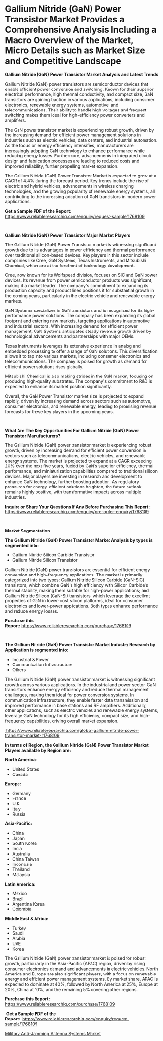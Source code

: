 <p><h1>Gallium Nitride (GaN) Power Transistor Market Provides a Comprehensive Analysis Including a Macro Overview of the Market, Micro Details such as Market Size and Competitive Landscape</h1></p><p><strong>Gallium Nitride (GaN) Power Transistor Market Analysis and Latest Trends</strong></p>
<p><p>Gallium Nitride (GaN) power transistors are semiconductor devices that enable efficient power conversion and switching. Known for their superior electrical performance, high thermal conductivity, and compact size, GaN transistors are gaining traction in various applications, including consumer electronics, renewable energy systems, automotive, and telecommunications. Their ability to handle high voltages and frequent switching makes them ideal for high-efficiency power converters and amplifiers.</p><p>The GaN power transistor market is experiencing robust growth, driven by the increasing demand for efficient power management solutions in industries such as electric vehicles, data centers, and industrial automation. As the focus on energy efficiency intensifies, manufacturers are increasingly adopting GaN technology to enhance performance while reducing energy losses. Furthermore, advancements in integrated circuit design and fabrication processes are leading to reduced costs and improved reliability, further propelling market expansion.</p><p>The Gallium Nitride (GaN) Power Transistor Market is expected to grow at a CAGR of 4.4% during the forecast period. Key trends include the rise of electric and hybrid vehicles, advancements in wireless charging technologies, and the growing popularity of renewable energy systems, all contributing to the increasing adoption of GaN transistors in modern power applications.</p></p>
<p><strong>Get a Sample PDF of the Report:&nbsp;</strong> <a href="https://www.reliableresearchiq.com/enquiry/request-sample/1768109?utm_campaign=2117&utm_medium=2&utm_source=Github&utm_content=ia&utm_term=13022025&utm_id=gallium-nitride-gan-power-transistor">https://www.reliableresearchiq.com/enquiry/request-sample/1768109</a></p>
<p>&nbsp;</p>
<p><strong>Gallium Nitride (GaN) Power Transistor Major Market Players</strong></p>
<p><p>The Gallium Nitride (GaN) Power Transistor market is witnessing significant growth due to its advantages in power efficiency and thermal performance over traditional silicon-based devices. Key players in this sector include companies like Cree, GaN Systems, Texas Instruments, and Mitsubishi Chemical, which are at the forefront of technology development.</p><p>Cree, now known for its Wolfspeed division, focuses on SiC and GaN power devices. Its revenue from power semiconductor products was significant, making it a market leader. The company's commitment to expanding its production capacity and product lines positions it for substantial growth in the coming years, particularly in the electric vehicle and renewable energy markets.</p><p>GaN Systems specializes in GaN transistors and is recognized for its high-performance power solutions. The company has been expanding its global footprint and entering new markets, targeting applications in automotive and industrial sectors. With increasing demand for efficient power management, GaN Systems anticipates steady revenue growth driven by technological advancements and partnerships with major OEMs.</p><p>Texas Instruments leverages its extensive experience in analog and embedded processing to offer a range of GaN solutions. This diversification allows it to tap into various markets, including consumer electronics and telecommunications. The company is poised for growth as demand for efficient power solutions rises globally.</p><p>Mitsubishi Chemical is also making strides in the GaN market, focusing on producing high-quality substrates. The company's commitment to R&D is expected to enhance its market position significantly.</p><p>Overall, the GaN Power Transistor market size is projected to expand rapidly, driven by increasing demand across sectors such as automotive, consumer electronics, and renewable energy, leading to promising revenue forecasts for these key players in the upcoming years.</p></p>
<p>&nbsp;</p>
<p><strong>What Are The Key Opportunities For Gallium Nitride (GaN) Power Transistor Manufacturers?</strong></p>
<p><p>The Gallium Nitride (GaN) power transistor market is experiencing robust growth, driven by increasing demand for efficient power conversion in sectors such as telecommunications, electric vehicles, and renewable energy systems. The market is projected to expand at a CAGR exceeding 20% over the next five years, fueled by GaN’s superior efficiency, thermal performance, and miniaturization capabilities compared to traditional silicon devices. Major players are investing in research and development to enhance GaN technology, further boosting adoption. As regulatory pressures for energy-efficient solutions heighten, the future outlook remains highly positive, with transformative impacts across multiple industries.</p></p>
<p><strong>Inquire or Share Your Questions If Any Before Purchasing This Report:</strong> <a href="https://www.reliableresearchiq.com/enquiry/pre-order-enquiry/1768109?utm_campaign=2117&utm_medium=2&utm_source=Github&utm_content=ia&utm_term=13022025&utm_id=gallium-nitride-gan-power-transistor">https://www.reliableresearchiq.com/enquiry/pre-order-enquiry/1768109</a></p>
<p>&nbsp;</p>
<p><strong>Market Segmentation</strong></p>
<p><strong>The Gallium Nitride (GaN) Power Transistor Market Analysis by types is segmented into:</strong></p>
<p><ul><li>Gallium Nitride Silicon Carbide Transistor</li><li>Gallium Nitride Silicon Transistor</li></ul></p>
<p><p>Gallium Nitride (GaN) power transistors are essential for efficient energy conversion and high-frequency applications. The market is primarily categorized into two types: Gallium Nitride Silicon Carbide (GaN-SiC) transistors, which combine GaN's high efficiency with Silicon Carbide's thermal stability, making them suitable for high-power applications; and Gallium Nitride Silicon (GaN-Si) transistors, which leverage the excellent properties of GaN in lower-cost silicon platforms, ideal for consumer electronics and lower-power applications. Both types enhance performance and reduce energy losses.</p></p>
<p><strong>Purchase this Report:&nbsp;</strong><a href="https://www.reliableresearchiq.com/purchase/1768109?utm_campaign=2117&utm_medium=2&utm_source=Github&utm_content=ia&utm_term=13022025&utm_id=gallium-nitride-gan-power-transistor">https://www.reliableresearchiq.com/purchase/1768109</a></p>
<p>&nbsp;</p>
<p><strong>The Gallium Nitride (GaN) Power Transistor Market Industry Research by Application is segmented into:</strong></p>
<p><ul><li>Industrial & Power</li><li>Communication Infrastructure</li><li>Others</li></ul></p>
<p><p>The Gallium Nitride (GaN) power transistor market is witnessing significant growth across various applications. In the industrial and power sector, GaN transistors enhance energy efficiency and reduce thermal management challenges, making them ideal for power conversion systems. In communication infrastructure, they enable faster data transmission and improved performance in base stations and RF amplifiers. Additionally, other applications, such as electric vehicles and renewable energy systems, leverage GaN technology for its high efficiency, compact size, and high-frequency capabilities, driving overall market expansion.</p></p>
<p><a href="https://www.reliableresearchiq.com/global-gallium-nitride-power-transistor-market-r1768109?utm_campaign=2117&utm_medium=2&utm_source=Github&utm_content=ia&utm_term=13022025&utm_id=gallium-nitride-gan-power-transistor">&nbsp;https://www.reliableresearchiq.com/global-gallium-nitride-power-transistor-market-r1768109</a></p>
<p><strong>In terms of Region, the Gallium Nitride (GaN) Power Transistor Market Players available by Region are:</strong></p>
<p>
    <p> <strong> North America: </strong>
        <ul>
            <li>United States</li>
            <li>Canada</li>
        </ul>
        </p> 
    <p> <strong> Europe: </strong>
        <ul>
            <li>Germany</li>
            <li>France</li>
            <li>U.K.</li>
            <li>Italy</li>
            <li>Russia</li>
        </ul>
        </p> 
    <p> <strong> Asia-Pacific: </strong>
        <ul>
            <li>China</li>
            <li>Japan</li>
            <li>South Korea</li>
            <li>India</li>
            <li>Australia</li>
            <li>China Taiwan</li>
            <li>Indonesia</li>
            <li>Thailand</li>
            <li>Malaysia</li>
        </ul>
        </p> 
    <p> <strong> Latin America: </strong>
        <ul>
            <li>Mexico</li>
            <li>Brazil</li>
            <li>Argentina Korea</li>
            <li>Colombia</li>
        </ul>
        </p> 
    <p> <strong> Middle East & Africa: </strong>
        <ul>
            <li>Turkey</li>
            <li>Saudi</li>
            <li>Arabia</li>
            <li>UAE</li>
            <li>Korea</li>
        </ul>
    </p>
    </p>
<p><p>The Gallium Nitride (GaN) power transistor market is poised for robust growth, particularly in the Asia-Pacific (APAC) region, driven by rising consumer electronics demand and advancements in electric vehicles. North America and Europe are also significant players, with a focus on renewable energy and efficient power management systems. By market share, APAC is expected to dominate at 40%, followed by North America at 25%, Europe at 20%, China at 10%, and the remaining 5% covering other regions.</p></p>
<p><strong>Purchase this Report: </strong><a href="https://www.reliableresearchiq.com/purchase/1768109?utm_campaign=2117&utm_medium=2&utm_source=Github&utm_content=ia&utm_term=13022025&utm_id=gallium-nitride-gan-power-transistor">https://www.reliableresearchiq.com/purchase/1768109</a></p>
<p>&nbsp;<strong>Get a Sample PDF of the Report:&nbsp;&nbsp;</strong><a href="https://www.reliableresearchiq.com/enquiry/request-sample/1768109?utm_campaign=2117&utm_medium=2&utm_source=Github&utm_content=ia&utm_term=13022025&utm_id=gallium-nitride-gan-power-transistor">https://www.reliableresearchiq.com/enquiry/request-sample/1768109</a></p>
<p><strong></strong></p>
<p><p><a href="https://github.com/DixieGrimes/Market-Research-Report-List-1/blob/main/military-anti-jamming-antenna-systems-market.md?utm_campaign=2117&utm_medium=2&utm_source=Github&utm_content=ia&utm_term=13022025&utm_id=gallium-nitride-gan-power-transistor">Military Anti-Jamming Antenna Systems Market</a></p></p>